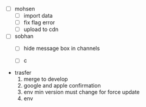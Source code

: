 - [ ] mohsen
	- [ ] import data
	- [ ] fix flag error
	- [ ] upload to cdn
- [ ] sobhan
	- [ ] hide message box in channels
	- [ ] c






- trasfer
	1. merge to develop 
	2. google and apple confirmation
	3. env min version must change for force update
	4. env 